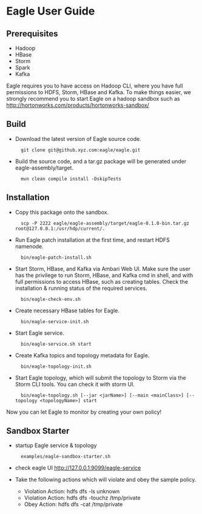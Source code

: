 Eagle User Guide
========================

Prerequisites
-------------
* Hadoop
* HBase
* Storm
* Spark
* Kafka

Eagle requires you to have access on Hadoop CLI, where you have full permissions to HDFS, Storm, HBase and Kafka. To make things easier, we strongly recommend you to start Eagle on a hadoop sandbox such as http://hortonworks.com/products/hortonworks-sandbox/


Build
-----

* Download the latest version of Eagle source code.

		git clone git@github.xyz.com:eagle/eagle.git


* Build the source code, and a tar.gz package will be generated under eagle-assembly/target.

		mvn clean compile install -DskipTests

Installation
-----------
* Copy this package onto the sandbox.

		scp -P 2222 eagle/eagle-assembly/target/eagle-0.1.0-bin.tar.gz root@127.0.0.1:/usr/hdp/current/.

* Run Eagle patch installation at the first time, and restart HDFS namenode.

		bin/eagle-patch-install.sh


* Start Storm, HBase, and Kafka via Ambari Web UI. Make sure the user has the privilege to run Storm, HBase, and Kafka cmd in shell, and with full permissions to access HBase, such as creating tables. Check the installation & running status of the required services.

		bin/eagle-check-env.sh


* Create necessary HBase tables for Eagle.

		bin/eagle-service-init.sh


* Start Eagle service.

		bin/eagle-service.sh start
		

* Create Kafka topics and topology metadata for Eagle.

		bin/eagle-topology-init.sh


* Start Eagle topology, which will submit the topology to Storm via the Storm CLI tools. You can check it with storm UI.

		bin/eagle-topology.sh [--jar <jarName>] [--main <mainClass>] [--topology <topologyName>] start


Now you can let Eagle to monitor by creating your own policy!


Sandbox Starter
---------------

* startup Eagle service & topology

		examples/eagle-sandbox-starter.sh
		
* check eagle UI <http://127.0.0.1:9099/eagle-service>

* Take the following actions which will violate and obey the sample policy.
     * Violation Action: hdfs dfs -ls unknown
     * Violation Action: hdfs dfs -touchz /tmp/private
     * Obey Action: hdfs dfs -cat /tmp/private
